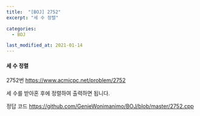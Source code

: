 ```yaml
---
title:  "[BOJ] 2752"
excerpt: "세 수 정렬"

categories:
  - BOJ

last_modified_at: 2021-01-14
---
```


#### 세 수 정렬

2752번 <https://www.acmicpc.net/problem/2752>

세 수를 받아혼 후에 정렬하여 출력하면 됩니다.

정답 코드 <https://github.com/GenieWonimanimo/BOJ/blob/master/2752.cpp>